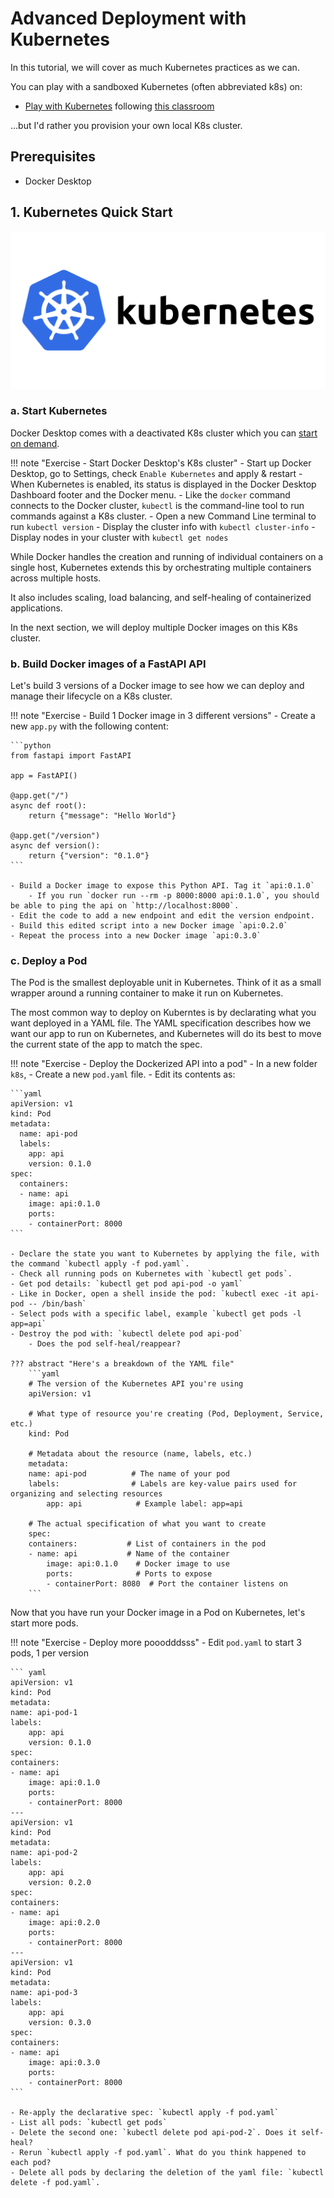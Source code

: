 # Advanced Deployment with Kubernetes

In this tutorial, we will cover as much Kubernetes practices as we can.

You can play with a sandboxed Kubernetes (often abbreviated k8s) on:

* [Play with Kubernetes](https://labs.play-with-k8s.com/) following [this classroom](https://training.play-with-kubernetes.com/kubernetes-workshop/)

...but I'd rather you provision your own local K8s cluster.

## Prerequisites

* Docker Desktop

## 1. Kubernetes Quick Start

![](./images/kubernetes-logo.png)

### a. Start Kubernetes

Docker Desktop comes with a deactivated K8s cluster which you can [start on demand](https://docs.docker.com/desktop/features/kubernetes/#install-and-turn-on-kubernetes).

!!! note "Exercise - Start Docker Desktop's K8s cluster"
    - Start up Docker Desktop, go to Settings, check `Enable Kubernetes` and apply & restart
        - When Kubernetes is enabled, its status is displayed in the Docker Desktop Dashboard footer and the Docker menu.
        - Like the `docker` command connects to the Docker cluster, `kubectl` is the command-line tool to run commands against a K8s cluster. 
    - Open a new Command Line terminal to run `kubectl version`
    - Display the cluster info with `kubectl cluster-info`
    - Display nodes in your cluster with `kubectl get nodes`

While Docker handles the creation and running of individual containers on a single host, Kubernetes extends this by orchestrating multiple containers across multiple hosts. 

It also includes scaling, load balancing, and self-healing of containerized applications.

In the next section, we will deploy multiple Docker images on this K8s cluster.

### b. Build Docker images of a FastAPI API

Let's build 3 versions of a Docker image to see how we can deploy and manage their lifecycle on a K8s cluster.

!!! note "Exercise - Build 1 Docker image in 3 different versions"
    - Create a new `app.py` with the following content:
    
    ```python
    from fastapi import FastAPI

    app = FastAPI()

    @app.get("/")
    async def root():
        return {"message": "Hello World"}

    @app.get("/version")
    async def version():
        return {"version": "0.1.0"}
    ```

    - Build a Docker image to expose this Python API. Tag it `api:0.1.0`
        - If you run `docker run --rm -p 8000:8000 api:0.1.0`, you should be able to ping the api on `http://localhost:8000`.
    - Edit the code to add a new endpoint and edit the version endpoint. 
    - Build this edited script into a new Docker image `api:0.2.0`
    - Repeat the process into a new Docker image `api:0.3.0`
  
### c. Deploy a Pod

The Pod is the smallest deployable unit in Kubernetes. Think of it as a small wrapper around a running container to make it run on Kubernetes.

The most common way to deploy on Kuberntes is by declarating what you want deployed in a YAML file. The YAML specification describes how we want our app to run on Kubernetes, and Kubernetes will do its best to move the current state of the app to match the spec.

!!! note "Exercise - Deploy the Dockerized API into a pod"
    - In a new folder `k8s`, 
    - Create a new `pod.yaml` file.
    - Edit its contents as: 
    
    ```yaml
    apiVersion: v1
    kind: Pod
    metadata:
      name: api-pod
      labels:
        app: api
        version: 0.1.0
    spec:
      containers:
      - name: api
        image: api:0.1.0
        ports:
        - containerPort: 8000
    ```

    - Declare the state you want to Kubernetes by applying the file, with the command `kubectl apply -f pod.yaml`.
    - Check all running pods on Kubernetes with `kubectl get pods`.
    - Get pod details: `kubectl get pod api-pod -o yaml`
    - Like in Docker, open a shell inside the pod: `kubectl exec -it api-pod -- /bin/bash`
    - Select pods with a specific label, example `kubectl get pods -l app=api`
    - Destroy the pod with: `kubectl delete pod api-pod`
        - Does the pod self-heal/reappear?

    ??? abstract "Here's a breakdown of the YAML file"
        ```yaml
        # The version of the Kubernetes API you're using
        apiVersion: v1

        # What type of resource you're creating (Pod, Deployment, Service, etc.)
        kind: Pod

        # Metadata about the resource (name, labels, etc.)
        metadata:
        name: api-pod          # The name of your pod
        labels:                # Labels are key-value pairs used for organizing and selecting resources
            app: api            # Example label: app=api

        # The actual specification of what you want to create
        spec:
        containers:           # List of containers in the pod
        - name: api           # Name of the container
            image: api:0.1.0    # Docker image to use
            ports:              # Ports to expose
            - containerPort: 8080  # Port the container listens on
        ```

Now that you have run your Docker image in a Pod on Kubernetes, let's start more pods.

!!! note "Exercise - Deploy more pooodddsss"
    - Edit `pod.yaml` to start 3 pods, 1 per version

    ``` yaml
    apiVersion: v1
    kind: Pod
    metadata:
    name: api-pod-1
    labels:
        app: api
        version: 0.1.0
    spec:
    containers:
    - name: api
        image: api:0.1.0
        ports:
        - containerPort: 8000
    ---
    apiVersion: v1
    kind: Pod
    metadata:
    name: api-pod-2
    labels:
        app: api
        version: 0.2.0
    spec:
    containers:
    - name: api
        image: api:0.2.0
        ports:
        - containerPort: 8000
    ---
    apiVersion: v1
    kind: Pod
    metadata:
    name: api-pod-3
    labels:
        app: api
        version: 0.3.0
    spec:
    containers:
    - name: api
        image: api:0.3.0
        ports:
        - containerPort: 8000
    ```

    - Re-apply the declarative spec: `kubectl apply -f pod.yaml`
    - List all pods: `kubectl get pods`
    - Delete the second one: `kubectl delete pod api-pod-2`. Does it self-heal?
    - Rerun `kubectl apply -f pod.yaml`. What do you think happened to each pod?
    - Delete all pods by declaring the deletion of the yaml file: `kubectl delete -f pod.yaml`.